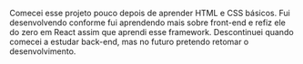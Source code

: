 Comecei esse projeto pouco depois de aprender HTML e CSS básicos. Fui desenvolvendo conforme fui aprendendo mais sobre front-end e refiz ele do zero em React assim que aprendi esse framework. Descontinuei quando comecei a estudar back-end, mas no futuro pretendo retomar o desenvolvimento.
